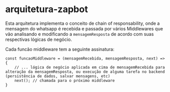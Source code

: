 # arquitetura-zapbot

Esta arquitetura implementa o conceito de chain of responsability, onde a mensagem do whatsapp é recebida e passada por vários Middlewares que vão analisando e modificando a `mensagemResposta` de acordo com suas respectivas lógicas de negócio.

Cada funcão middleware tem a seguinte assinatura:

```
const funcaoMiddleware = (mensagemRecebida, mensagemResposta, next) => {
    // ... lógica de negócio aplicada em cima de mensagemRecebida para alteração da mensagemResposta, ou execução de alguma tarefa no backend (persistência de dados, salvar mensagens, etc)
    next(); // chamada para o próximo middleware
}
```
